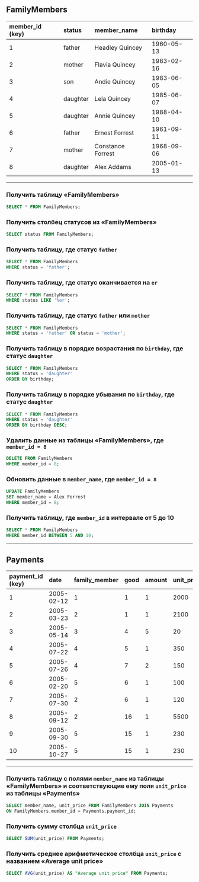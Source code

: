 ## FamilyMembers

| member_id (key)   | status            | member_name       | birthday
|:------------------|:------------------|:------------------|:------------------
| 1                 | father            | Headley Quincey   | 1960-05-13
| 2                 | mother            | Flavia Quincey    | 1963-02-16
| 3                 | son               | Andie Quincey     | 1983-06-05
| 4                 | daughter          | Lela Quincey      | 1985-06-07
| 5                 | daughter          | Annie Quincey     | 1988-04-10
| 6                 | father            | Ernest Forrest    | 1961-09-11
| 7                 | mother            | Constance Forrest | 1968-09-06
| 8                 | daughter          | Alex Addams       | 2005-01-13

---

### Получить таблицу «FamilyMembers»
```SQL
SELECT * FROM FamilyMembers;
```

### Получить столбец статусов из «FamilyMembers»
```SQL
SELECT status FROM FamilyMembers;
```

### Получить таблицу, где статус `father`
```SQL
SELECT * FROM FamilyMembers
WHERE status = 'father';
```

### Получить таблицу, где статус оканчивается на `er`
```SQL
SELECT * FROM FamilyMembers
WHERE status LIKE '%er';
```

### Получить таблицу, где статус `father` или `mother`
```SQL
SELECT * FROM FamilyMembers
WHERE status = 'father' OR status = 'mother';
```

### Получить таблицу в порядке возрастания по `birthday`, где статус `daughter`
```SQL
SELECT * FROM FamilyMembers
WHERE status = 'daughter'
ORDER BY birthday;
```

### Получить таблицу в порядке убывания по `birthday`, где статус `daughter`
```SQL
SELECT * FROM FamilyMembers
WHERE status = 'daughter'
ORDER BY birthday DESC;
```

### Удалить данные из таблицы «FamilyMembers», где `member_id = 8`
```SQL
DELETE FROM FamilyMembers
WHERE member_id = 8;
```

### Обновить данные в `member_name`, где `member_id = 8`
```SQL
UPDATE FamilyMembers
SET member_name = Alex Forrest
WHERE member_id = 8;
```

### Получить таблицу, где `member_id` в интервале от 5 до 10
```SQL
SELECT * FROM FamilyMembers
WHERE member_id BETWEEN 5 AND 10;
```

---

## Payments

| payment_id (key)  | date              | family_member | good     | amount   | unit_price |
|:------------------|:------------------|:--------------|:---------|:---------|:-----------|
| 1                 | 2005-02-12        | 1             | 1        | 1        | 2000       |
| 2                 | 2005-03-23        | 2             | 1        | 1        | 2100       |
| 3                 | 2005-05-14        | 3             | 4        | 5        | 20         |
| 4                 | 2005-07-22        | 4             | 5        | 1        | 350        |
| 5                 | 2005-07-26        | 4             | 7        | 2        | 150        |
| 6                 | 2005-02-20        | 5             | 6        | 1        | 100        |
| 7                 | 2005-07-30        | 2             | 6        | 1        | 120        |
| 8                 | 2005-09-12        | 2             | 16       | 1        | 5500       |
| 9                 | 2005-09-30        | 5             | 15       | 1        | 230        |
| 10                | 2005-10-27        | 5             | 15       | 1        | 230        |

---

### Получить таблицу с полями `member_name` из таблицы «FamilyMembers» и соответствующие ему поля `unit_price` из таблицы «Payments»
```SQL
SELECT member_name, unit_price FROM FamilyMembers JOIN Payments
ON FamilyMembers.member_id = Payments.payment_id;
```

### Получить сумму столбца `unit_price`
```SQL
SELECT SUM(unit_price) FROM Payments;
```

### Получить среднее арифметическое столбца `unit_price` с названием «Average unit price»
```SQL
SELECT AVG(unit_price) AS "Average unit price" FROM Payments;
```